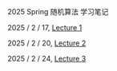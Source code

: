 2025 Spring 随机算法 学习笔记

2025 / 2 / 17, [Lecture 1](Lec1.html)

2025 / 2 / 20, [Lecture 2](Lec2.html)

2025 / 2 / 24, [Lecture 3](Lec3.html)
